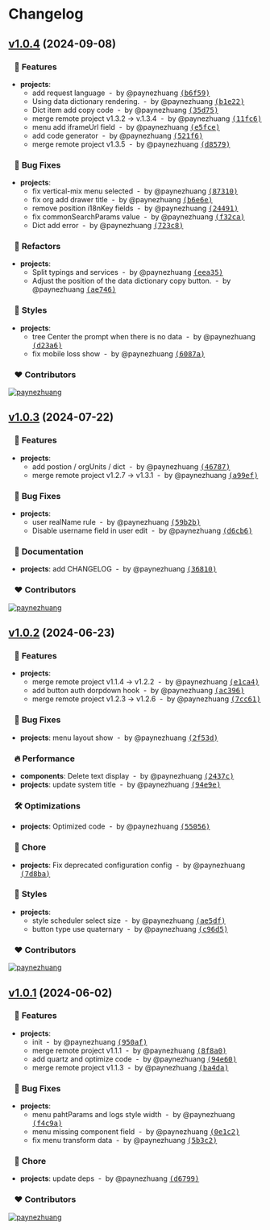 # Changelog


## [v1.0.4](https://github.com/paynezhuang/panis-admin/compare/v1.0.3...v1.0.4) (2024-09-08)

### &nbsp;&nbsp;&nbsp;🚀 Features

- **projects**:
  - add request language &nbsp;-&nbsp; by @paynezhuang [<samp>(b6f59)</samp>](https://github.com/paynezhuang/panis-admin/commit/b6f597d)
  - Using data dictionary rendering. &nbsp;-&nbsp; by @paynezhuang [<samp>(b1e22)</samp>](https://github.com/paynezhuang/panis-admin/commit/b1e228e)
  - Dict item add copy code &nbsp;-&nbsp; by @paynezhuang [<samp>(35d75)</samp>](https://github.com/paynezhuang/panis-admin/commit/35d75a8)
  - merge remote project v1.3.2 -> v.1.3.4 &nbsp;-&nbsp; by @paynezhuang [<samp>(11fc6)</samp>](https://github.com/paynezhuang/panis-admin/commit/11fc61c)
  - menu add iframeUrl field &nbsp;-&nbsp; by @paynezhuang [<samp>(e5fce)</samp>](https://github.com/paynezhuang/panis-admin/commit/e5fce4a)
  - add code generator &nbsp;-&nbsp; by @paynezhuang [<samp>(521f6)</samp>](https://github.com/paynezhuang/panis-admin/commit/521f618)
  - merge remote project v1.3.5 &nbsp;-&nbsp; by @paynezhuang [<samp>(d8579)</samp>](https://github.com/paynezhuang/panis-admin/commit/d8579ed)

### &nbsp;&nbsp;&nbsp;🐞 Bug Fixes

- **projects**:
  - fix vertical-mix menu selected &nbsp;-&nbsp; by @paynezhuang [<samp>(87310)</samp>](https://github.com/paynezhuang/panis-admin/commit/873108e)
  - fix org add drawer title &nbsp;-&nbsp; by @paynezhuang [<samp>(b6e6e)</samp>](https://github.com/paynezhuang/panis-admin/commit/b6e6e3c)
  - remove position i18nKey fields &nbsp;-&nbsp; by @paynezhuang [<samp>(24491)</samp>](https://github.com/paynezhuang/panis-admin/commit/2449180)
  - fix commonSearchParams value &nbsp;-&nbsp; by @paynezhuang [<samp>(f32ca)</samp>](https://github.com/paynezhuang/panis-admin/commit/f32cafd)
  - Dict add error &nbsp;-&nbsp; by @paynezhuang [<samp>(723c8)</samp>](https://github.com/paynezhuang/panis-admin/commit/723c821)

### &nbsp;&nbsp;&nbsp;💅 Refactors

- **projects**:
  - Split typings and services &nbsp;-&nbsp; by @paynezhuang [<samp>(eea35)</samp>](https://github.com/paynezhuang/panis-admin/commit/eea3517)
  - Adjust the position of the data dictionary copy button. &nbsp;-&nbsp; by @paynezhuang [<samp>(ae746)</samp>](https://github.com/paynezhuang/panis-admin/commit/ae74605)

### &nbsp;&nbsp;&nbsp;🎨 Styles

- **projects**:
  - tree Center the prompt when there is no data &nbsp;-&nbsp; by @paynezhuang [<samp>(d23a6)</samp>](https://github.com/paynezhuang/panis-admin/commit/d23a6cc)
  - fix mobile loss show &nbsp;-&nbsp; by @paynezhuang [<samp>(6087a)</samp>](https://github.com/paynezhuang/panis-admin/commit/6087a1a)

### &nbsp;&nbsp;&nbsp;❤️ Contributors

[![paynezhuang](https://github.com/paynezhuang.png?size=48)](https://github.com/paynezhuang)&nbsp;&nbsp;

## [v1.0.3](https://github.com/paynezhuang/panis-admin/compare/v1.0.2...v1.0.3) (2024-07-22)

### &nbsp;&nbsp;&nbsp;🚀 Features

- **projects**:
  - add postion / orgUnits / dict &nbsp;-&nbsp; by @paynezhuang [<samp>(46787)</samp>](https://github.com/paynezhuang/panis-admin/commit/46787e1)
  - merge remote project v1.2.7 -> v1.3.1 &nbsp;-&nbsp; by @paynezhuang [<samp>(a99ef)</samp>](https://github.com/paynezhuang/panis-admin/commit/a99ef2f)

### &nbsp;&nbsp;&nbsp;🐞 Bug Fixes

- **projects**:
  - user realName rule &nbsp;-&nbsp; by @paynezhuang [<samp>(59b2b)</samp>](https://github.com/paynezhuang/panis-admin/commit/59b2b8d)
  - Disable username field in user edit &nbsp;-&nbsp; by @paynezhuang [<samp>(d6cb6)</samp>](https://github.com/paynezhuang/panis-admin/commit/d6cb65b)

### &nbsp;&nbsp;&nbsp;📖 Documentation

- **projects**: add CHANGELOG &nbsp;-&nbsp; by @paynezhuang [<samp>(36810)</samp>](https://github.com/paynezhuang/panis-admin/commit/3681040)

### &nbsp;&nbsp;&nbsp;❤️ Contributors

[![paynezhuang](https://github.com/paynezhuang.png?size=48)](https://github.com/paynezhuang)&nbsp;&nbsp;

## [v1.0.2](https://github.com/paynezhuang/panis-admin/compare/v1.0.1...v1.0.2) (2024-06-23)

### &nbsp;&nbsp;&nbsp;🚀 Features

- **projects**:
  - merge remote project v1.1.4 -> v1.2.2 &nbsp;-&nbsp; by @paynezhuang [<samp>(e1ca4)</samp>](https://github.com/paynezhuang/panis-admin/commit/e1ca469)
  - add button auth dorpdown hook &nbsp;-&nbsp; by @paynezhuang [<samp>(ac396)</samp>](https://github.com/paynezhuang/panis-admin/commit/ac39628)
  - merge remote project v1.2.3 -> v1.2.6 &nbsp;-&nbsp; by @paynezhuang [<samp>(7cc61)</samp>](https://github.com/paynezhuang/panis-admin/commit/7cc6149)

### &nbsp;&nbsp;&nbsp;🐞 Bug Fixes

- **projects**: menu layout show &nbsp;-&nbsp; by @paynezhuang [<samp>(2f53d)</samp>](https://github.com/paynezhuang/panis-admin/commit/2f53d15)

### &nbsp;&nbsp;&nbsp;🔥 Performance

- **components**: Delete text display &nbsp;-&nbsp; by @paynezhuang [<samp>(2437c)</samp>](https://github.com/paynezhuang/panis-admin/commit/2437c1f)
- **projects**: update system title &nbsp;-&nbsp; by @paynezhuang [<samp>(94e9e)</samp>](https://github.com/paynezhuang/panis-admin/commit/94e9e2d)

### &nbsp;&nbsp;&nbsp;🛠 Optimizations

- **projects**: Optimized code &nbsp;-&nbsp; by @paynezhuang [<samp>(55056)</samp>](https://github.com/paynezhuang/panis-admin/commit/55056ce)

### &nbsp;&nbsp;&nbsp;🏡 Chore

- **projects**: Fix deprecated configuration config &nbsp;-&nbsp; by @paynezhuang [<samp>(7d8ba)</samp>](https://github.com/paynezhuang/panis-admin/commit/7d8ba4c)

### &nbsp;&nbsp;&nbsp;🎨 Styles

- **projects**:
  - style scheduler select size &nbsp;-&nbsp; by @paynezhuang [<samp>(ae5df)</samp>](https://github.com/paynezhuang/panis-admin/commit/ae5df16)
  - button type use quaternary &nbsp;-&nbsp; by @paynezhuang [<samp>(c96d5)</samp>](https://github.com/paynezhuang/panis-admin/commit/c96d586)

### &nbsp;&nbsp;&nbsp;❤️ Contributors

[![paynezhuang](https://github.com/paynezhuang.png?size=48)](https://github.com/paynezhuang)&nbsp;&nbsp;

## [v1.0.1](https://github.com/paynezhuang/panis-admin/compare/undefined...v1.0.1) (2024-06-02)

### &nbsp;&nbsp;&nbsp;🚀 Features

- **projects**:
  - init &nbsp;-&nbsp; by @paynezhuang [<samp>(950af)</samp>](https://github.com/paynezhuang/panis-admin/commit/950af67)
  - merge remote project v1.1.1 &nbsp;-&nbsp; by @paynezhuang [<samp>(8f8a0)</samp>](https://github.com/paynezhuang/panis-admin/commit/8f8a0ca)
  - add quartz and optimize code &nbsp;-&nbsp; by @paynezhuang [<samp>(94e60)</samp>](https://github.com/paynezhuang/panis-admin/commit/94e600c)
  - merge remote project v1.1.3 &nbsp;-&nbsp; by @paynezhuang [<samp>(ba4da)</samp>](https://github.com/paynezhuang/panis-admin/commit/ba4dae7)

### &nbsp;&nbsp;&nbsp;🐞 Bug Fixes

- **projects**:
  - menu pahtParams and logs style width &nbsp;-&nbsp; by @paynezhuang [<samp>(f4c9a)</samp>](https://github.com/paynezhuang/panis-admin/commit/f4c9a51)
  - menu missing component field &nbsp;-&nbsp; by @paynezhuang [<samp>(0e1c2)</samp>](https://github.com/paynezhuang/panis-admin/commit/0e1c2f6)
  - fix menu transform data &nbsp;-&nbsp; by @paynezhuang [<samp>(5b3c2)</samp>](https://github.com/paynezhuang/panis-admin/commit/5b3c20c)

### &nbsp;&nbsp;&nbsp;🏡 Chore

- **projects**: update deps &nbsp;-&nbsp; by @paynezhuang [<samp>(d6799)</samp>](https://github.com/paynezhuang/panis-admin/commit/d679928)

### &nbsp;&nbsp;&nbsp;❤️ Contributors

[![paynezhuang](https://github.com/paynezhuang.png?size=48)](https://github.com/paynezhuang)&nbsp;&nbsp;

